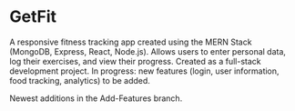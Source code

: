 # GetFit
A responsive fitness tracking app created using the MERN Stack (MongoDB, Express, React, Node.js). Allows users to enter personal data, log their exercises, and view their progress. Created as a full-stack development project. In progress: new features (login, user information, food tracking, analytics) to be added. 

Newest additions in the Add-Features branch.

